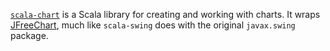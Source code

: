 [`scala-chart`][1] is a Scala library for creating and working with charts. It wraps
[JFreeChart][2], much like `scala-swing` does with the original `javax.swing` package.

[1]: https://github.com/wookietreiber/scala-chart
[2]: http://www.jfree.org/jfreechart/
